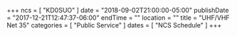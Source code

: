 +++
ncs = [ "KD0SUO" ]
date = "2018-09-02T21:00:00-05:00"
publishDate = "2017-12-21T12:47:37-06:00"
endTime = ""
location = ""
title = "UHF/VHF Net 35"
categories = [ "Public Service" ]
dates = [ "NCS Schedule" ]
+++

